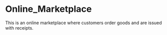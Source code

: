 # Online_Marketplace
This is an online marketplace where customers order goods and are issued with receipts.
